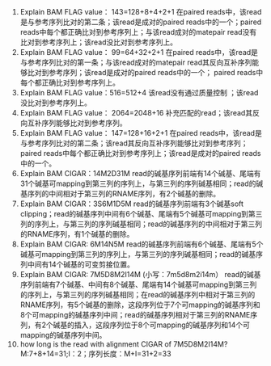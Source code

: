 1. Explain BAM FLAG value： 143=128+8+4+2+1
在paired reads中，该read是与参考序列比对的第二条；该read是成对的paired reads中的一个；paired reads中每个都正确比对到参考序列上；与该read成对的matepair read没有比对到参考序列上；该read没比对到参考序列上。
2. Explain BAM FLAG value： 99=64+32+2+1
在paired reads中，该read是与参考序列比对的第一条；与该read成对的matepair read其反向互补序列能够比对到参考序列；该read是成对的paired reads中的一个； paired reads中每个都正确比对到参考序列上。
3. Explain BAM FLAG value：516=512+4
该read没有通过质量控制 ；该read没比对到参考序列上。
4. Explain BAM FLAG value： 2064=2048+16
补充匹配的read；该read其反向互补序列能够比对到参考序列。
5. Explain BAM FLAG value： 147=128+16+2+1
在paired reads中，该read是与参考序列比对的第二条；该read其反向互补序列能够比对到参考序列；paired reads中每个都正确比对到参考序列上；该read是成对的paired reads中的一个。
6. Explain BAM CIGAR：14M2D31M
read的碱基序列前端有14个碱基、尾端有31个碱基可mapping到第三列的序列上，与第三列的序列碱基相同；read的碱基序列的中间相对于第三列的RNAME序列，有2个碱基的删除。
7. Explain BAM CIGAR：3S6M1D5M
read的碱基序列前端有3个碱基soft clipping；read的碱基序列中间有6个碱基、尾端有5个碱基可mapping到第三列的序列上，与第三列的序列碱基相同；read的碱基序列的中间相对于第三列的RNAME序列，有1个碱基的删除。
8. Explain BAM CIGAR: 6M14N5M
read的碱基序列前端有6个碱基、尾端有5个碱基可mapping到第三列的序列上，与第三列的序列碱基相同；read的碱基序列中间有14个碱基的可变剪接位置。
9. Explain BAM CIGAR: 7M5D8M2I14M  (小写：7m5d8m2i14m）
read的碱基序列前端有7个碱基、中间有8个碱基、尾端有14个碱基可mapping到第三列的序列上，与第三列的序列碱基相同；在read的碱基序列中相对于第三列的RNAME序列，有5个碱基的删除，这段序列位于7个可mapping的碱基序列和8个可mapping的碱基序列中间；read的碱基序列相对于第三列的RNAME序列，有2个碱基的插入，这段序列位于8个可mapping的碱基序列和14个可mapping的碱基序列中间。
10. how long is the read with alignment CIGAR of 7M5D8M2I14M?
M:7+8+14=31;I：2；序列长度：M+I=31+2=33  
